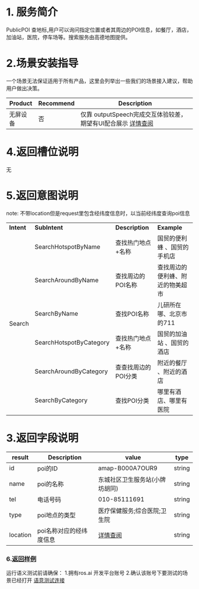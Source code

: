 # 1. 服务简介

PublicPOI 查地标,用户可以询问指定位置或者其周边的POI信息，如餐厅，酒店，加油站，医院，停车场等。搜索服务由高德地图提供。

# 2.场景安装指导

一个场景无法保证适用于所有产品，这里会列举出一些我们的场景接入建议，帮助用户做出决策。

| **Product** | **Recommend** | **Description** |
| ------------ | ------------ | ------------ |
| 无屏设备 | 否 |  仅靠 outputSpeech完成交互体验较差，期望有UI配合展示 [详情查阅](/Bot/4-SkillDocument/最佳实践.md) |


# 4.返回槽位说明

无

# 5.返回意图说明

note: 不带location但是request里包含经纬度信息时，以当前经纬度查询poi信息

<table>
    <tr>
        <td><b>Intent</b></td> 
        <td><b>SubIntent</b></td> 
        <td><b>Description</b></td> 
        <td><b>Example</b></td> 
   </tr>
   <tr>
        <td rowspan="6">Search</td>    
        <td >SearchHotspotByName</td>  
       <td >查找热门地点+名称</td>  
       <td >国贸的便利蜂 、国贸的手机店</td> 
    </tr>
   <tr>
        <td >SearchAroundByName</td>  
       <td >查找周边的POI名称</td>  
       <td >查找周边的便利蜂、附近的物美超市</td> 
   </tr>
   <tr>
        <td >SearchByName</td>  
       <td >查找POI名称</td>  
       <td >儿研所在哪、北京市的711</td> 
   </tr>
     <tr>
        <td >SearchHotspotByCategory</td>  
       <td >查找热门地点+名称</td>  
       <td >国贸的加油站 、国贸的酒店</td> 
   </tr>
        <tr>
        <td >SearchAroundByCategory</td>  
       <td >查查找周边的POI分类</td>  
       <td >附近的餐厅 、附近的酒店</td> 
   </tr>
           <tr>
        <td >SearchByCategory</td>  
       <td >查找POI分类</td>  
       <td >哪里有酒店、哪里有医院</td> 
   </tr>
    
</table>



# 3.返回字段说明

| **result** | **Description** | **value** | **type** |
| ------------ | ------------ | ------------ | ------------ |
| id | poi的ID | amap-B000A7OUR9 | string |
| name | poi的名称 | 东城社区卫生服务站(小牌坊胡同) | string |
| tel | 电话号码 | 010-85111691 | string |
| type | poi地点的类型 | 医疗保健服务;综合医院;卫生院 | string |
| location | poi名称对应的经纬度信息 | [详情查阅](/Bot/3-ApiReference/rosai-client-development-protocol-intent.md#23-location-定义) | string| 




### 6.[返回样例](https://passport.ros.ai/#/login)
运行语义测试前请确保：
1.拥有ros.ai 开发平台账号
2.确认该账号下要测试的场景已经打开
[语意测试连接](https://passport.ros.ai/#/login)

